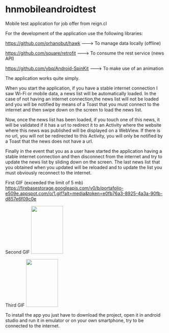 # hnmobileandroidtest
Mobile test application for job offer from reign.cl

For the development of the application use the following libraries:

https://github.com/orhanobut/hawk  ---> To manage data locally (offline)

https://github.com/square/retrofit ---> To consume the rest service (news API)

https://github.com/ybq/Android-SpinKit ---> To make use of an animation

The application works quite simply.

When you start the application, if you have a stable internet connection 
I saw Wi-Fi or mobile data, a news list will be automatically loaded.
In the case of not having an internet connection,the news list will not be loaded 
and you will be notified by means of a Toast that you must 
connect to the internet and then swipe down on the screen to load the news list.

Now, once the news list has been loaded, if you touch one of this news, 
it will be validated if it has a url to redirect it to an Activity where the website 
where this news was published will be displayed on a WebView.
If there is no url, you will not be redirected to this Activity, 
you will only be notified by a Toast that the news does not have a url.

Finally in the event that you as a user have started the application having a stable internet connection 
and then disconnect from the internet and try to update the news list by sliding down on the screen. 
The last news list that you obtained when you updated will be reloaded and to update the list you must 
obviously reconnect to the internet.

First GIF (exceeded the limit of 5 mb)
https://firebasestorage.googleapis.com/v0/b/portafolio-e509e.appspot.com/o/1.gif?alt=media&token=e0fb76a3-8925-4a3a-90fb-d857e6f09c0e

Second GIF
<img src="https://firebasestorage.googleapis.com/v0/b/portafolio-e509e.appspot.com/o/2.gif?alt=media&token=331e7dbd-2811-4138-bace-cc685688b419" width="100" height="150" />

Third GIF
<img src="https://firebasestorage.googleapis.com/v0/b/portafolio-e509e.appspot.com/o/3.gif?alt=media&token=165d50d8-1c9a-4313-8d69-2b697a0f6770" width="100" height="150" />

To install the app you just have to download the project, open it in android studio and run it in emulator or on your own smartphone, try to be connected to the internet.
